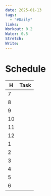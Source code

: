 ```yaml
---
date: 2025-01-13
tags:
  - "#Daily"
links: 
Workout: 0.2
Water: 0.5
Stretch: 
Write:
---
```



# Schedule

| H   | Task |
| --- | ---- |
| 7   |      |
| 8   |      |
| 9   |      |
| 10  |      |
| 11  |      |
| 12  |      |
| 1   |      |
| 2   |      |
| 3   |      |
| 4   |      |
| 5   |      |
| 6   |      |

